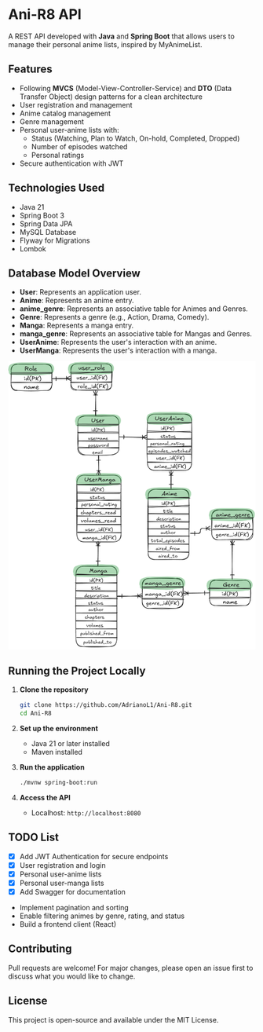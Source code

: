 
# Ani-R8 API

A REST API developed with **Java** and **Spring Boot** that allows users to manage their personal anime lists, inspired by MyAnimeList.

## Features

- Following **MVCS** (Model-View-Controller-Service) and **DTO** (Data Transfer Object) design patterns for a clean architecture
- User registration and management
- Anime catalog management
- Genre management
- Personal user-anime lists with:
  - Status (Watching, Plan to Watch, On-hold, Completed, Dropped)
  - Number of episodes watched
  - Personal ratings
- Secure authentication with JWT

## Technologies Used

- Java 21
- Spring Boot 3
- Spring Data JPA
- MySQL Database
- Flyway for Migrations
- Lombok

## Database Model Overview

- **User**: Represents an application user.
- **Anime**: Represents an anime entry.
- **anime_genre**: Represents an associative table for Animes and Genres.
- **Genre**: Represents a genre (e.g., Action, Drama, Comedy).
- **Manga**: Represents a manga entry.
- **manga_genre**: Represents an associative table for Mangas and Genres.
- **UserAnime**: Represents the user's interaction with an anime.
- **UserManga**: Represents the user's interaction with a manga.


![](https://github.com/AdrianoL1/Ani-R8/blob/main/static/db_diagram.png)

## Running the Project Locally

1. **Clone the repository**
   ```bash
   git clone https://github.com/AdrianoL1/Ani-R8.git
   cd Ani-R8
   ```

2. **Set up the environment**
   - Java 21 or later installed
   - Maven installed

3. **Run the application**
   ```bash
   ./mvnw spring-boot:run
   ```

4. **Access the API**
   - Localhost: `http://localhost:8080`

## TODO List

- [x] Add JWT Authentication for secure endpoints
- [x] User registration and login
- [x] Personal user-anime lists
- [x] Personal user-manga lists
- [x] Add Swagger for documentation
- Implement pagination and sorting
- Enable filtering animes by genre, rating, and status
- Build a frontend client (React)

## Contributing

Pull requests are welcome! For major changes, please open an issue first to discuss what you would like to change.

## License

This project is open-source and available under the MIT License.